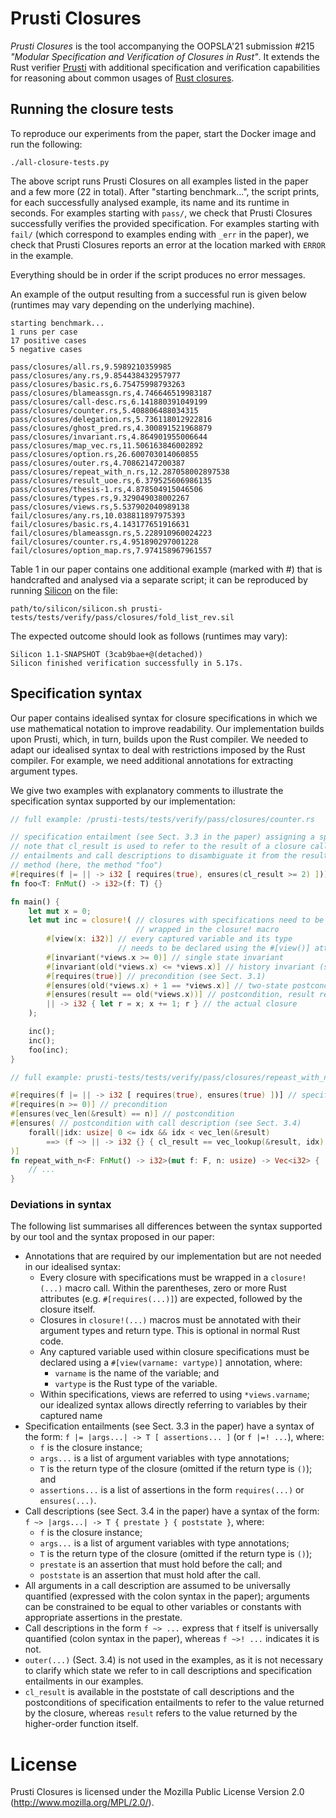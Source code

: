 # Prusti Closures

*Prusti Closures* is the tool accompanying the OOPSLA'21 submission #215 *"Modular Specification and Verification of Closures in Rust"*. It extends the Rust verifier [Prusti](http://prusti.org) with additional specification and verification capabilities for reasoning about common usages of [Rust closures](https://doc.rust-lang.org/book/ch13-01-closures.html).

## Running the closure tests

To reproduce our experiments from the paper, start the Docker image and run the following:
```
./all-closure-tests.py
```
The above script runs Prusti Closures on all examples listed in the paper and a few more (22 in total). After "starting benchmark...", the script prints, for each successfully analysed example, its name and its runtime in seconds. For examples starting with `pass/`, we check that Prusti Closures successfully verifies the provided specification. For examples starting with `fail/` (which correspond to examples ending with `_err` in the paper), we check that Prusti Closures reports an error at the location marked with `ERROR` in the example.

Everything should be in order if the script produces no error messages.

An example of the output resulting from a successful run is given below (runtimes may vary depending on the underlying machine).
```
starting benchmark...
1 runs per case
17 positive cases
5 negative cases

pass/closures/all.rs,9.5989210359985
pass/closures/any.rs,9.854438432957977
pass/closures/basic.rs,6.75475998793263
pass/closures/blameassgn.rs,4.746646519983187
pass/closures/call-desc.rs,6.141880391049199
pass/closures/counter.rs,5.408806488034315
pass/closures/delegation.rs,5.736118012922816
pass/closures/ghost_pred.rs,4.300891521968879
pass/closures/invariant.rs,4.864901955006644
pass/closures/map_vec.rs,11.506163846002892
pass/closures/option.rs,26.600703014060855
pass/closures/outer.rs,4.70862147200387
pass/closures/repeat_with_n.rs,12.287058002897538
pass/closures/result_uoe.rs,6.379525606986135
pass/closures/thesis-1.rs,4.878504915046506
pass/closures/types.rs,9.329049038002267
pass/closures/views.rs,5.537902040989138
fail/closures/any.rs,10.038811897975393
fail/closures/basic.rs,4.143177651916631
fail/closures/blameassgn.rs,5.228910960024223
fail/closures/counter.rs,4.951890297001228
fail/closures/option_map.rs,7.974158967961557
```

Table 1 in our paper contains one additional example (marked with #) that is handcrafted and analysed via a separate script; it can be reproduced by running [Silicon](https://github.com/viperproject/silicon/) on the file:
```
path/to/silicon/silicon.sh prusti-tests/tests/verify/pass/closures/fold_list_rev.sil
```
The expected outcome should look as follows (runtimes may vary):
```
Silicon 1.1-SNAPSHOT (3cab9bae+@(detached))
Silicon finished verification successfully in 5.17s.
```

## Specification syntax

Our paper contains idealised syntax for closure specifications in which we use mathematical notation to improve readability. Our implementation builds upon Prusti, which, in turn, builds upon the Rust compiler. We needed to adapt our idealised syntax to deal with restrictions imposed by the Rust compiler. For example, we need additional annotations for extracting argument types.

We give two examples with explanatory comments to illustrate the specification syntax supported by our implementation:

```rust 
// full example: /prusti-tests/tests/verify/pass/closures/counter.rs

// specification entailment (see Sect. 3.3 in the paper) assigning a spec to a closure argument
// note that cl_result is used to refer to the result of a closure call in specification
// entailments and call descriptions to disambiguate it from the result of the annotated
// method (here, the method "foo")
#[requires(f |= || -> i32 [ requires(true), ensures(cl_result >= 2) ])]
fn foo<T: FnMut() -> i32>(f: T) {}

fn main() {
    let mut x = 0;
    let mut inc = closure!( // closures with specifications need to be
                            // wrapped in the closure! macro
        #[view(x: i32)] // every captured variable and its type 
                        // needs to be declared using the #[view()] attribute
        #[invariant(*views.x >= 0)] // single state invariant
        #[invariant(old(*views.x) <= *views.x)] // history invariant (see Sect. 3.2)
        #[requires(true)] // precondition (see Sect. 3.1)
        #[ensures(old(*views.x) + 1 == *views.x)] // two-state postcondition (see Sect. 3.1)
        #[ensures(result == old(*views.x))] // postcondition, result refers to the returned value
        || -> i32 { let r = x; x += 1; r } // the actual closure
    );

    inc();
    inc();
    foo(inc);
}
```

```rust 
// full example: prusti-tests/tests/verify/pass/closures/repeast_with_n.rs

#[requires(f |= || -> i32 [ requires(true), ensures(true) ])] // specification entailment (see Sect 3.3)
#[requires(n >= 0)] // precondition
#[ensures(vec_len(&result) == n)] // postcondition
#[ensures( // postcondition with call description (see Sect. 3.4)
    forall(|idx: usize| 0 <= idx && idx < vec_len(&result)
        ==> (f ~> || -> i32 {} { cl_result == vec_lookup(&result, idx) }))
)]
fn repeat_with_n<F: FnMut() -> i32>(mut f: F, n: usize) -> Vec<i32> {
    // ...
}
```


### Deviations in syntax

The following list summarises all differences between the syntax supported by our tool and the syntax proposed in our paper:

- Annotations that are required by our implementation but are not needed in our idealised syntax:
    - Every closure with specifications must be wrapped in a `closure!(...)` macro call. Within the parentheses, zero or more Rust attributes (e.g. `#[requires(...)]`) are expected, followed by the closure itself.
    - Closures in `closure!(...)` macros must be annotated with their argument types and return type. This is optional in normal Rust code.
    - Any captured variable used within closure specifications must be declared using a `#[view(varname: vartype)]` annotation, where:
      - `varname` is the name of the variable; and
      - `vartype` is the Rust type of the variable.
    - Within specifications, views are referred to using `*views.varname`; our idealized syntax allows directly referring to variables by their captured name
- Specification entailments (see Sect. 3.3 in the paper) have a syntax of the form: `f |= |args...| -> T [ assertions... ]` (or `f |=! ...`), where:
  - `f` is the closure instance;
  - `args...` is a list of argument variables with type annotations;
  - `T` is the return type of the closure (omitted if the return type is `()`); and
  - `assertions...` is a list of assertions in the form `requires(...)` or `ensures(...)`.
- Call descriptions (see Sect. 3.4 in the paper) have a syntax of the form: `f ~> |args...| -> T { prestate } { poststate }`, where:
  - `f` is the closure instance;
  - `args...` is a list of argument variables with type annotations;
  - `T` is the return type of the closure (omitted if the return type is `()`);
  - `prestate` is an assertion that must hold before the call; and
  - `poststate` is an assertion that must hold after the call.
- All arguments in a call description are assumed to be universally quantified (expressed with the colon syntax in the paper); arguments can be constrained to be equal to other variables or constants with appropriate assertions in the prestate.
- Call descriptions in the form `f ~> ...` express that `f` itself is universally quantified (colon syntax in the paper), whereas `f ~>! ...` indicates it is not.
- `outer(...)` (Sect. 3.4) is not used in the examples, as it is not necessary to clarify which state we refer to in call descriptions and specification entailments in our examples.
- `cl_result` is available in the poststate of call descriptions and the postconditions of specification entailments to refer to the value returned by the closure, whereas `result` refers to the value returned by the higher-order function itself.

# License

Prusti Closures is licensed under the Mozilla Public License Version 2.0 (http://www.mozilla.org/MPL/2.0/).
